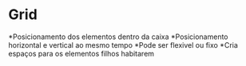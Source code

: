 # Grid

*Posicionamento dos elementos dentro da caixa
*Posicionamento horizontal e vertical ao mesmo tempo 
*Pode ser flexivel ou fixo 
*Cria espaços para os elementos filhos habitarem  
